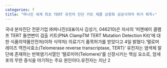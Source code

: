 ```yaml
---
categories: f
title: "파나진 세계 최초 TERT 유전자 진단 키트 제품 상용화 성공식약처 허가 획득↑"
---
```

국내 분자진단 전문기업 ㈜파나진(대표이사 김성기, 046210)은 자사의 ‘피엔에이 클램프 TERT 돌연변이 검출 키트(PNA ClampTM TERT Mutation Detection Kit)’에 대한 식품의약품안전처(이하 식약처) 의료기기 품목허가를 받았다고 4일 밝혔다.‘텔로머레이즈 역전사효소(Telomerase reverse transcriptase, TERT)’ 유전자는 염색체 말단에 존재하는 반복염기서열인 ‘텔로미어(Telomere)’를 신장시키는 핵심 요소로, 암세포의 무한 증식을 야기하는 주요 원인이다.유전자는 지난 2
